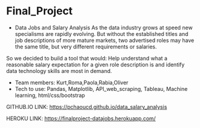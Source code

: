 # Final_Project

- Data Jobs and Salary Analysis
As the data industry grows at speed new specialisms are rapidly evolving. But without the established titles and job descriptions of more mature markets, two advertised roles may have the same title, but very different requirements or salaries. 

So we decided to build a tool that would:
Help understand what a reasonable salary expectation for a given role description is and identify data technology skills are most in demand.

- Team members: Kurt,Roma,Paola,Rabia,Oliver
- Tech to use: Pandas, Matplotlib, API_web_scraping, Tableau, Machine learning, html/css/bootstrap

GITHUB.IO LINK: https://pchaoucd.github.io/data_salary_analysis

HEROKU LINK: https://finalproject-datajobs.herokuapp.com/

